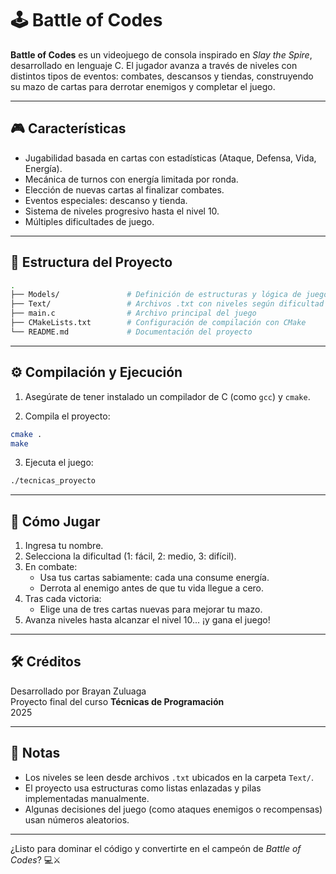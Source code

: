 # 🕹️ Battle of Codes

**Battle of Codes** es un videojuego de consola inspirado en *Slay the Spire*, desarrollado en lenguaje C. El jugador avanza a través de niveles con distintos tipos de eventos: combates, descansos y tiendas, construyendo su mazo de cartas para derrotar enemigos y completar el juego.

---

## 🎮 Características

- Jugabilidad basada en cartas con estadísticas (Ataque, Defensa, Vida, Energía).
- Mecánica de turnos con energía limitada por ronda.
- Elección de nuevas cartas al finalizar combates.
- Eventos especiales: descanso y tienda.
- Sistema de niveles progresivo hasta el nivel 10.
- Múltiples dificultades de juego.

---

## 📁 Estructura del Proyecto

```bash
.
├── Models/               # Definición de estructuras y lógica de juego
├── Text/                 # Archivos .txt con niveles según dificultad
├── main.c                # Archivo principal del juego
├── CMakeLists.txt        # Configuración de compilación con CMake
└── README.md             # Documentación del proyecto
```

---

## ⚙️ Compilación y Ejecución

1. Asegúrate de tener instalado un compilador de C (como `gcc`) y `cmake`.

2. Compila el proyecto:

```bash
cmake .
make
```

3. Ejecuta el juego:

```bash
./tecnicas_proyecto
```

---

## 🧠 Cómo Jugar

1. Ingresa tu nombre.
2. Selecciona la dificultad (1: fácil, 2: medio, 3: difícil).
3. En combate:
   - Usa tus cartas sabiamente: cada una consume energía.
   - Derrota al enemigo antes de que tu vida llegue a cero.
4. Tras cada victoria:
   - Elige una de tres cartas nuevas para mejorar tu mazo.
5. Avanza niveles hasta alcanzar el nivel 10... ¡y gana el juego!

---

## 🛠️ Créditos

Desarrollado por Brayan Zuluaga  
Proyecto final del curso **Técnicas de Programación**  
2025

---

## 📌 Notas

- Los niveles se leen desde archivos `.txt` ubicados en la carpeta `Text/`.
- El proyecto usa estructuras como listas enlazadas y pilas implementadas manualmente.
- Algunas decisiones del juego (como ataques enemigos o recompensas) usan números aleatorios.

---

¿Listo para dominar el código y convertirte en el campeón de *Battle of Codes*? 💻⚔️
